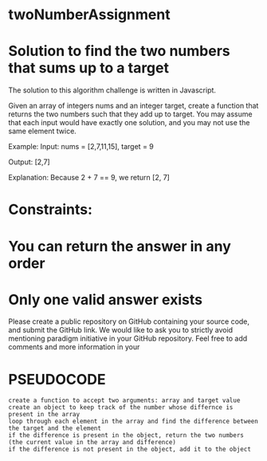 # twoNumberAssignment

# Solution to find the two numbers that sums up to a target

 The solution to this algorithm challenge is written in Javascript.

Given an array of integers nums and an integer target, create a function that returns the two numbers such that they add up to target. You may assume that each input would have exactly one solution, and you may not use the same element twice.

Example:
Input: nums = [2,7,11,15], target = 9

Output: [2,7]

Explanation: Because 2 + 7 == 9, we return [2, 7]

# Constraints:
# You can return the answer in any order
# Only one valid answer exists

Please create a public repository on GitHub containing your source code, and submit the GitHub link. We would like to ask you to strictly avoid mentioning paradigm initiative in your GitHub repository. Feel free to add comments and more information in your

# PSEUDOCODE
    create a function to accept two arguments: array and target value
    create an object to keep track of the number whose differnce is present in the array
    loop through each element in the array and find the difference between the target and the element
    if the difference is present in the object, return the two numbers (the current value in the array and difference)
    if the difference is not present in the object, add it to the object
